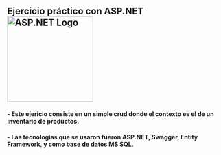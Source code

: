 ## Ejercicio práctico con ASP.NET <img src="https://jayanttripathy.com/wp-content/uploads/2022/04/aspnetcoremvc-logo.png" alt="ASP.NET Logo" width="200" height="200"/>

#### - Este ejericio consiste en un simple crud donde el contexto es el de un inventario de productos.
#### - Las tecnologias que se usaron fueron ASP.NET, Swagger, Entity Framework, y como base de datos MS SQL.
